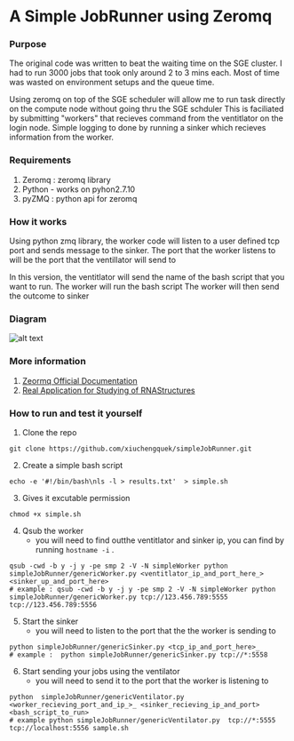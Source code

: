 # A Simple JobRunner using Zeromq 
 
 
### Purpose 

The original code was written to beat the waiting time on the SGE cluster. 
I had to run 3000 jobs that took only around 2 to 3 mins each. 
Most of time was wasted on environment setups and the queue time.

Using zeromq on top of the SGE scheduler will allow me to run task directly on the compute node without going thru the SGE schduler
This is faciliated by submitting "workers" that recieves command from the ventitlator on the login node. 
Simple logging to done by running a sinker which recieves information from the worker.


### Requirements

1. Zeromq : zeromq library
2. Python - works on pyhon2.7.10
3. pyZMQ :  python api for zeromq


### How it works

Using python zmq library, the worker code will listen to a user defined tcp port and sends message to the sinker.
The port that the worker listens to will be the port that the ventillator will send to

In this version, the ventitlator will send the name of the bash script that you want to run.
The worker will run the bash script 
The worker will then send the outcome to sinker

### Diagram 

![alt text](https://github.com/imatix/zguide/raw/master/images/fig5.png "Zeromq Parrallel Image")



### More information 

1. [Zeormq Official Documentation]( http://zguide.zeromq.org/py:all )
2. [Real Application for Studying of RNAStructures](https://github.com/xiuchengquek/zeromq_rnadistance)


### How to run and test it yourself 

1. Clone the repo
```
git clone https://github.com/xiuchengquek/simpleJobRunner.git
```
2. Create a simple bash script
```
echo -e '#!/bin/bash\nls -l > results.txt'  > simple.sh
```
3. Gives it excutable permission
```
chmod +x simple.sh
```
4. Qsub the worker
    - you will need to find outthe ventitlator and sinker ip, you can find by running `hostname -i` .

```
qsub -cwd -b y -j y -pe smp 2 -V -N simpleWorker python simpleJobRunner/genericWorker.py <ventitlator_ip_and_port_here_> <sinker_up_and_port_here>
# example : qsub -cwd -b y -j y -pe smp 2 -V -N simpleWorker python simpleJobRunner/genericWorker.py tcp://123.456.789:5555 tcp://123.456.789:5556
```
5. Start the sinker
    - you will need to listen to the port that the the worker is sending to 
```
python simpleJobRunner/genericSinker.py <tcp_ip_and_port_here>_
# example :  python simpleJobRunner/genericSinker.py tcp://*:5558
```
6. Start sending your jobs using the ventilator
    - you will need to send it to the port that the worker is listening to
```
python  simpleJobRunner/genericVentilator.py  <worker_recieving_port_and_ip_>_ <sinker_recieving_ip_and_port> <bash_script_to_run>
# example python simpleJobRunner/genericVentilator.py  tcp://*:5555 tcp://localhost:5556 sample.sh
```







 
